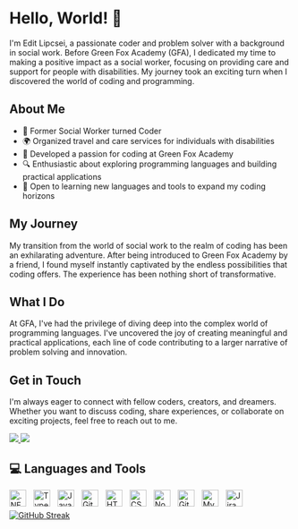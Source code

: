 # Hello, World! 👋

I'm Edit Lipcsei, a passionate coder and problem solver with a background in social work. Before Green Fox Academy (GFA), I dedicated my time to making a positive impact as a social worker, focusing on providing care and support for people with disabilities. My journey took an exciting turn when I discovered the world of coding and programming.

## About Me

- 💼 Former Social Worker turned Coder
- 🌍 Organized travel and care services for individuals with disabilities
- 🧡 Developed a passion for coding at Green Fox Academy
- 🔍 Enthusiastic about exploring programming languages and building practical applications
- 🌱 Open to learning new languages and tools to expand my coding horizons

## My Journey

My transition from the world of social work to the realm of coding has been an exhilarating adventure. After being introduced to Green Fox Academy by a friend, I found myself instantly captivated by the endless possibilities that coding offers. The experience has been nothing short of transformative.

## What I Do

At GFA, I've had the privilege of diving deep into the complex world of programming languages. I've uncovered the joy of creating meaningful and practical applications, each line of code contributing to a larger narrative of problem solving and innovation.

## Get in Touch

I'm always eager to connect with fellow coders, creators, and dreamers. Whether you want to discuss coding, share experiences, or collaborate on exciting projects, feel free to reach out to me. 
<div align="left"> 
  <a href="mailto:mailto:lipcsei.e@gmail.com">
    <img src="https://img.shields.io/badge/Gmail-333333?style=for-the-badge&logo=gmail&logoColor=red" />
  </a>
  <a href="https://www.linkedin.com/in/edit-lipcsei-229091278/" target="_blank">
    <img src="https://img.shields.io/badge/LinkedIn-0077B5?style=for-the-badge&logo=linkedin&logoColor=white" target="_blank" />
  </a>

</div>

## 💻 Languages and Tools

<img align="left" alt=".NET" width="30px" style="padding-right:10px;" src="https://cdn.jsdelivr.net/gh/devicons/devicon/icons/dotnetcore/dotnetcore-original.svg" />
<img align="left" alt="TypeScript" width="30px" style="padding-right:10px;" src="https://cdn.jsdelivr.net/gh/devicons/devicon/icons/typescript/typescript-plain.svg" />
<img align="left" alt="JavaScript" width="30px" style="padding-right:10px;" src="https://cdn.jsdelivr.net/gh/devicons/devicon/icons/javascript/javascript-plain.svg" />
<img align="left" alt="Git" width="30px" style="padding-right:10px;" src="https://cdn.jsdelivr.net/gh/devicons/devicon/icons/git/git-original.svg" />
<img align="left" alt="HTML" width="30px" style="padding-right:10px;" src="https://cdn.jsdelivr.net/gh/devicons/devicon/icons/html5/html5-plain.svg" />
<img align="left" alt="CSS" width="30px" style="padding-right:10px;" src="https://cdn.jsdelivr.net/gh/devicons/devicon/icons/css3/css3-plain.svg" />
<img align="left" alt="NodeJS" width="30px" style="padding-right:10px;" src="https://cdn.jsdelivr.net/gh/devicons/devicon/icons/nodejs/nodejs-original.svg" />
<img align="left" alt="GitHub" width="30px" style="padding-right:10px;" src="https://cdn.jsdelivr.net/gh/devicons/devicon/icons/github/github-original.svg" />
<img align="left" alt="MySQL" width="30px" style="padding-right:10px;" src="https://cdn.jsdelivr.net/gh/devicons/devicon/icons/mysql/mysql-original.svg" />
<img align="left" alt="Jira" width="30px" style="padding-right:10px;" src="https://cdn.jsdelivr.net/gh/devicons/devicon/icons/jira/jira-original-wordmark.svg" />
<br />

<div style="margin-top: 20px;">
<p align="left">
  <a href="https://git.io/streak-stats">
    <img src="https://streak-stats.demolab.com?user=lipcseie&theme=dark" alt="GitHub Streak" />
  </a>
</p>
</div>













